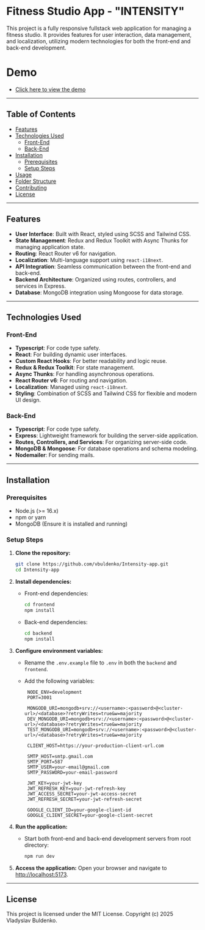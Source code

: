 # Fitness Studio App - "INTENSITY"

This project is a fully responsive fullstack web application for managing a fitness studio. It provides features for user interaction, data management, and localization, utilizing modern technologies for both the front-end and back-end development.

# Demo

- [Click here to view the demo](https://intensity-studio.onrender.com/)

---

## Table of Contents

- [Features](#features)
- [Technologies Used](#technologies-used)
  - [Front-End](#front-end)
  - [Back-End](#back-end)
- [Installation](#installation)
  - [Prerequisites](#prerequisites)
  - [Setup Steps](#setup-steps)
- [Usage](#usage)
- [Folder Structure](#folder-structure)
- [Contributing](#contributing)
- [License](#license)

---

## Features

- **User Interface**: Built with React, styled using SCSS and Tailwind CSS.
- **State Management**: Redux and Redux Toolkit with Async Thunks for managing application state.
- **Routing**: React Router v6 for navigation.
- **Localization**: Multi-language support using `react-i18next`.
- **API Integration**: Seamless communication between the front-end and back-end.
- **Backend Architecture**: Organized using routes, controllers, and services in Express.
- **Database**: MongoDB integration using Mongoose for data storage.

---

## Technologies Used

### Front-End

- **Typescript**: For code type safety.
- **React**: For building dynamic user interfaces.
- **Custom React Hooks**: For better readability and logic reuse.
- **Redux & Redux Toolkit**: For state management.
- **Async Thunks**: For handling asynchronous operations.
- **React Router v6**: For routing and navigation.
- **Localization**: Managed using `react-i18next`.
- **Styling**: Combination of SCSS and Tailwind CSS for flexible and modern UI design.

### Back-End

- **Typescript**: For code type safety.
- **Express**: Lightweight framework for building the server-side application.
- **Routes, Controllers, and Services**: For organizing server-side code.
- **MongoDB & Mongoose**: For database operations and schema modeling.
- **Nodemailer**: For sending mails.

---

## Installation

### Prerequisites

- Node.js (>= 16.x)
- npm or yarn
- MongoDB (Ensure it is installed and running)

### Setup Steps

1. **Clone the repository:**

   ```bash
   git clone https://github.com/vbuldenko/Intensity-app.git
   cd Intensity-app
   ```

2. **Install dependencies:**

   - Front-end dependencies:
     ```bash
     cd frontend
     npm install
     ```
   - Back-end dependencies:
     ```bash
     cd backend
     npm install
     ```

3. **Configure environment variables:**

   - Rename the `.env.example` file to `.env` in both the `backend` and `frontend`.
   - Add the following variables:

     ```env
      NODE_ENV=development
      PORT=3001

      MONGODB_URI=mongodb+srv://<username>:<password>@<cluster-url>/<database>?retryWrites=true&w=majority
      DEV_MONGODB_URI=mongodb+srv://<username>:<password>@<cluster-url>/<database>?retryWrites=true&w=majority
      TEST_MONGODB_URI=mongodb+srv://<username>:<password>@<cluster-url>/<database>?retryWrites=true&w=majority

      CLIENT_HOST=https://your-production-client-url.com

      SMTP_HOST=smtp.gmail.com
      SMTP_PORT=587
      SMTP_USER=your-email@gmail.com
      SMTP_PASSWORD=your-email-password

      JWT_KEY=your-jwt-key
      JWT_REFRESH_KEY=your-jwt-refresh-key
      JWT_ACCESS_SECRET=your-jwt-access-secret
      JWT_REFRESH_SECRET=your-jwt-refresh-secret

      GOOGLE_CLIENT_ID=your-google-client-id
      GOOGLE_CLIENT_SECRET=your-google-client-secret
     ```

4. **Run the application:**

   - Start both front-end and back-end development servers from root directory:
     ```bash
     npm run dev
     ```

5. **Access the application:**
   Open your browser and navigate to [http://localhost:5173](http://localhost:5173).

---

## License

This project is licensed under the MIT License. Copyright (c) 2025 Vladyslav Buldenko.

